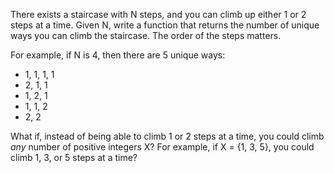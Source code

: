 There exists a staircase with N steps, and you can climb up either 1 or 2 steps at a time. Given N, write a function that returns the number of unique ways you can climb the staircase. The order of the steps matters.

For example, if N is 4, then there are 5 unique ways:

 - 1, 1, 1, 1
 - 2, 1, 1
 - 1, 2, 1
 - 1, 1, 2
 - 2, 2

What if, instead of being able to climb 1 or 2 steps at a time, you could climb _any_ number of positive integers X? For example, if X = {1, 3, 5}, you could climb 1, 3, or 5 steps at a time?
